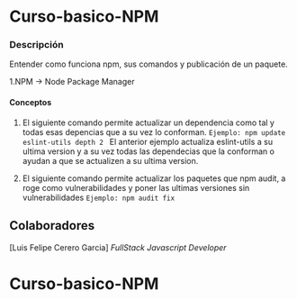 # Curso-basico-NPM

### Descripción

Entender como funciona npm, sus comandos y publicación de un paquete.

1.NPM -> Node Package Manager

#### Conceptos

1. El siguiente comando permite actualizar un dependencia como tal y todas esas depencias que a su vez lo conforman.
`Ejemplo:
	npm update eslint-utils depth 2
`
El anterior ejemplo actualiza eslint-utils a su  ultima version y a su vez todas las dependecias que la conforman o ayudan a que se actualizen a su ultima version.

2. El siguiente comando permite actualizar los paquetes que npm audit, a roge como vulnerabilidades y poner las ultimas versiones sin vulnerabilidades
`Ejemplo:
	npm audit fix
`
## Colaboradores

[Luis Felipe Cerero Garcia] *FullStack Javascript Developer*

# Curso-basico-NPM
